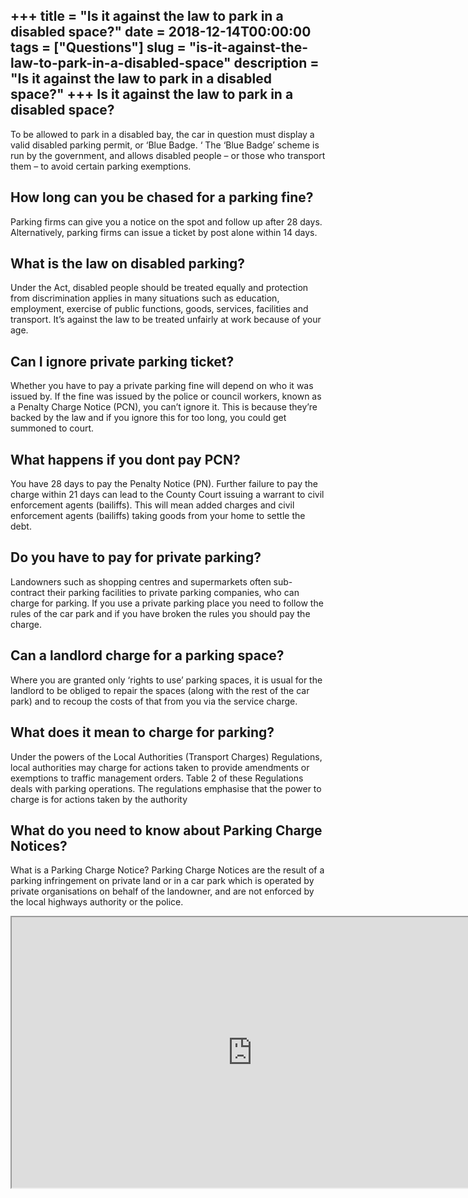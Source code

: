 +++
title = "Is it against the law to park in a disabled space?"
date = 2018-12-14T00:00:00
tags = ["Questions"]
slug = "is-it-against-the-law-to-park-in-a-disabled-space"
description = "Is it against the law to park in a disabled space?"
+++
Is it against the law to park in a disabled space?
--------------------------------------------------

To be allowed to park in a disabled bay, the car in question must display a valid disabled parking permit, or ‘Blue Badge. ‘ The ‘Blue Badge’ scheme is run by the government, and allows disabled people – or those who transport them – to avoid certain parking exemptions.

How long can you be chased for a parking fine?
----------------------------------------------

Parking firms can give you a notice on the spot and follow up after 28 days. Alternatively, parking firms can issue a ticket by post alone within 14 days.

What is the law on disabled parking?
------------------------------------

Under the Act, disabled people should be treated equally and protection from discrimination applies in many situations such as education, employment, exercise of public functions, goods, services, facilities and transport. It’s against the law to be treated unfairly at work because of your age.

Can I ignore private parking ticket?
------------------------------------

Whether you have to pay a private parking fine will depend on who it was issued by. If the fine was issued by the police or council workers, known as a Penalty Charge Notice (PCN), you can’t ignore it. This is because they’re backed by the law and if you ignore this for too long, you could get summoned to court.

What happens if you dont pay PCN?
---------------------------------

You have 28 days to pay the Penalty Notice (PN). Further failure to pay the charge within 21 days can lead to the County Court issuing a warrant to civil enforcement agents (bailiffs). This will mean added charges and civil enforcement agents (bailiffs) taking goods from your home to settle the debt.

Do you have to pay for private parking?
---------------------------------------

Landowners such as shopping centres and supermarkets often sub- contract their parking facilities to private parking companies, who can charge for parking. If you use a private parking place you need to follow the rules of the car park and if you have broken the rules you should pay the charge.

Can a landlord charge for a parking space?
------------------------------------------

Where you are granted only ‘rights to use’ parking spaces, it is usual for the landlord to be obliged to repair the spaces (along with the rest of the car park) and to recoup the costs of that from you via the service charge.

What does it mean to charge for parking?
----------------------------------------

Under the powers of the Local Authorities (Transport Charges) Regulations, local authorities may charge for actions taken to provide amendments or exemptions to traffic management orders. Table 2 of these Regulations deals with parking operations. The regulations emphasise that the power to charge is for actions taken by the authority

What do you need to know about Parking Charge Notices?
------------------------------------------------------

What is a Parking Charge Notice? Parking Charge Notices are the result of a parking infringement on private land or in a car park which is operated by private organisations on behalf of the landowner, and are not enforced by the local highways authority or the police.

<iframe allow="accelerometer; autoplay; clipboard-write; encrypted-media; gyroscope; picture-in-picture" allowfullscreen="" class="__youtube_prefs__  epyt-is-override  no-lazyload" data-no-lazy="1" data-origheight="433" data-origwidth="770" data-skipgform_ajax_framebjll="" height="433" id="_ytid_80821" loading="lazy" src="https://www.youtube.com/embed/Zy3MY_j7JYw?enablejsapi=1&autoplay=0&cc_load_policy=0&cc_lang_pref=&iv_load_policy=1&loop=0&modestbranding=0&rel=1&fs=1&playsinline=0&autohide=2&theme=dark&color=red&controls=1&" title="YouTube player" width="770"></iframe>